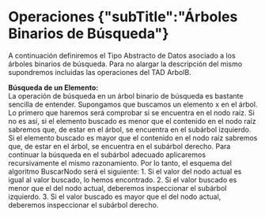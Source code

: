 # Operaciones {"subTitle":"Árboles Binarios de Búsqueda"}

A continuación definiremos el Tipo Abstracto de Datos asociado a los árboles binarios de búsqueda. Para no alargar la descripción del mismo supondremos incluidas las operaciones del TAD ArbolB.  
  
**Búsqueda de un Elemento:**  
La operación de búsqueda en un árbol binario de búsqueda es bastante sencilla de entender. Supongamos que buscamos un elemento x en el árbol. Lo primero que haremos será comprobar si se encuentra en el nodo raíz. Si no es así, si el elemento buscado es menor que el contenido en el nodo raíz sabremos que, de estar en el árbol, se encuentra en el subárbol izquierdo. Si el elemento buscado es mayor que el contenido en el nodo raíz sabremos que, de estar en el árbol, se encuentra en el subárbol derecho. Para continuar la búsqueda en el subárbol adecuado aplicaremos recursivamente el mismo razonamiento. Por lo tanto, el esquema del algoritmo BuscarNodo será el siguiente: 1. Si el valor del nodo actual es igual al valor buscado, lo hemos encontrado. 2. Si el valor buscado es menor que el del nodo actual, deberemos inspeccionar el subárbol izquierdo. 3. Si el valor buscado es mayor que el del nodo actual, deberemos inspeccionar el subárbol derecho.  
  

